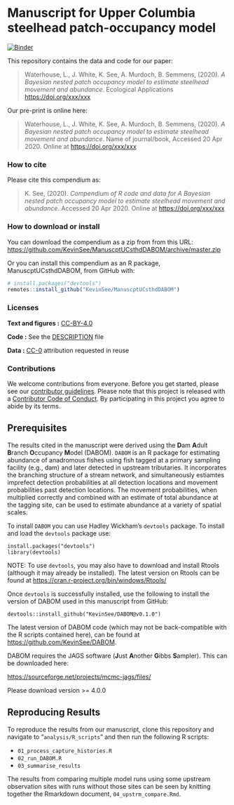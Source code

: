 
<!-- README.md is generated from README.Rmd. Please edit that file -->

# Manuscript for Upper Columbia steelhead patch-occupancy model

[![Binder](https://mybinder.org/badge_logo.svg)](https://mybinder.org/v2/gh/KevinSee/ManuscptUCsthdDABOM/master?urlpath=rstudio)

This repository contains the data and code for our paper:

> Waterhouse, L., J. White, K. See, A. Murdoch, B. Semmens, (2020). *A
> Bayesian nested patch occupancy model to estimate steelhead movement
> and abundance*. Ecological Applications <https://doi.org/xxx/xxx>

Our pre-print is online here:

> Waterhouse, L., J. White, K. See, A. Murdoch, B. Semmens, (2020). *A
> Bayesian nested patch occupancy model to estimate steelhead movement
> and abundance*. Name of journal/book, Accessed 20 Apr 2020. Online at
> <https://doi.org/xxx/xxx>

### How to cite

Please cite this compendium as:

> K. See, (2020). *Compendium of R code and data for A Bayesian nested
> patch occupancy model to estimate steelhead movement and abundance*.
> Accessed 20 Apr 2020. Online at <https://doi.org/xxx/xxx>

### How to download or install

You can download the compendium as a zip from from this URL:
<https://github.com/KevinSee/ManuscptUCsthdDABOM/archive/master.zip>

Or you can install this compendium as an R package, ManuscptUCsthdDABOM,
from GitHub with:

``` r
# install.packages("devtools")
remotes::install_github("KevinSee/ManuscptUCsthdDABOM")
```

### Licenses

**Text and figures :**
[CC-BY-4.0](http://creativecommons.org/licenses/by/4.0/)

**Code :** See the [DESCRIPTION](DESCRIPTION) file

**Data :** [CC-0](http://creativecommons.org/publicdomain/zero/1.0/)
attribution requested in reuse

### Contributions

We welcome contributions from everyone. Before you get started, please
see our [contributor guidelines](CONTRIBUTING.md). Please note that this
project is released with a [Contributor Code of Conduct](CONDUCT.md). By
participating in this project you agree to abide by its terms.

## Prerequisites

The results cited in the manuscript were derived using the **D**am
**A**dult **B**ranch **O**ccupancy **M**odel (DABOM). `DABOM` is an R
package for estimating abundance of anadromous fishes using fish tagged
at a primary sampling facility (e.g., dam) and later detected in
upstream tributaries. It incorporates the branching structure of a
stream network, and simultaneously estiamtes imprefect detection
probabilities at all detection locations and movement probabilities past
detection locations. The movement probabilities, when multiplied
correctly and combined with an estimate of total abundance at the
tagging site, can be used to estimate abundance at a variety of spatial
scales.

To install `DABOM` you can use Hadley Wickham’s `devtools` package. To
install and load the `devtools` package use:

    install.packages("devtools")
    library(devtools)

NOTE: To use `devtools`, you may also have to download and install
Rtools (although it may already be installed). The latest version on
Rtools can be found at <https://cran.r-project.org/bin/windows/Rtools/>

Once `devtools` is successfully installed, use the following to install
the version of DABOM used in this manuscript from GitHub:

    devtools::install_github("KevinSee/DABOM@v0.1.0")

The latest version of DABOM code (which may not be back-compatible with
the R scripts contained here), can be found at
<https://github.com/KevinSee/DABOM>.

DABOM requires the JAGS software (**J**ust **A**nother **G**ibbs
**S**ampler). This can be downloaded here:

<https://sourceforge.net/projects/mcmc-jags/files/>

Please download version \>= 4.0.0

## Reproducing Results

To reproduce the results from our manuscript, clone this repository and
navigate to “`analysis/R_scripts`” and then run the following R scripts:

  - `01_process_capture_histories.R`
  - `02_run_DABOM.R`
  - `03_summarise_results`

The results from comparing multiple model runs using some upstream
observation sites with runs without those sites can be seen by knitting
together the Rmarkdown document, `04_upstrm_compare.Rmd`.
